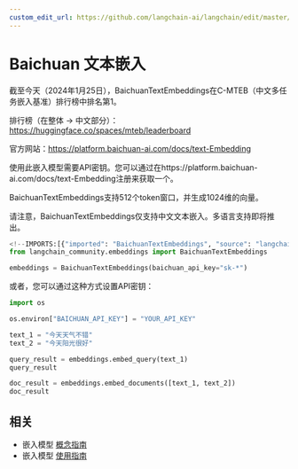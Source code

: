 ```yaml
---
custom_edit_url: https://github.com/langchain-ai/langchain/edit/master/docs/docs/integrations/text_embedding/baichuan.ipynb
---
```

# Baichuan 文本嵌入

截至今天（2024年1月25日），BaichuanTextEmbeddings在C-MTEB（中文多任务嵌入基准）排行榜中排名第1。


排行榜（在整体 -> 中文部分）：https://huggingface.co/spaces/mteb/leaderboard

官方网站：https://platform.baichuan-ai.com/docs/text-Embedding

使用此嵌入模型需要API密钥。您可以通过在https://platform.baichuan-ai.com/docs/text-Embedding注册来获取一个。

BaichuanTextEmbeddings支持512个token窗口，并生成1024维的向量。

请注意，BaichuanTextEmbeddings仅支持中文文本嵌入。多语言支持即将推出。


```python
<!--IMPORTS:[{"imported": "BaichuanTextEmbeddings", "source": "langchain_community.embeddings", "docs": "https://python.langchain.com/api_reference/community/embeddings/langchain_community.embeddings.baichuan.BaichuanTextEmbeddings.html", "title": "Baichuan Text Embeddings"}]-->
from langchain_community.embeddings import BaichuanTextEmbeddings

embeddings = BaichuanTextEmbeddings(baichuan_api_key="sk-*")
```

或者，您可以通过这种方式设置API密钥：


```python
import os

os.environ["BAICHUAN_API_KEY"] = "YOUR_API_KEY"
```


```python
text_1 = "今天天气不错"
text_2 = "今天阳光很好"

query_result = embeddings.embed_query(text_1)
query_result
```


```python
doc_result = embeddings.embed_documents([text_1, text_2])
doc_result
```


## 相关

- 嵌入模型 [概念指南](/docs/concepts/#embedding-models)
- 嵌入模型 [使用指南](/docs/how_to/#embedding-models)
